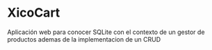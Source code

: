 # XicoCart

<p>Aplicación web para conocer SQLite con el contexto de un gestor de productos ademas de la implementacion de un CRUD </p>
